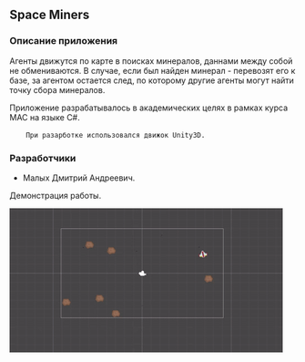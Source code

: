 ## Space Miners

### Описание приложения
Агенты движутся по карте в поисках минералов, даннами между собой не обмениваются. 
В случае, если был найден минерал - перевозят его к базе, за агентом остается след,
по которому другие агенты могут найти точку сбора минералов.

Приложение разрабатывалось в академических целях в рамках курса МАС на языке C#. 


        При разарботке использовался движок Unity3D.

### Разработчики
* Малых Дмитрий Андреевич.

Демонстрация работы.

![alt tag](https://github.com/3XclusiVe/SpaceMiners/blob/master/Assets/Resources/Demo/demo.gif)
